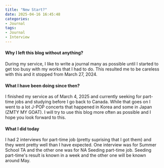 ```yaml
---
title: "New Start?"
date: 2025-04-16 16:45:48
categories:
- Journal
tags:
- Journal
- Interview
---
```


#### Why I left this blog without anything?
During my service, I like to write a journal many as possible until I started to get too busy with my works that I had to do. This resulted me to be careless with this and it stopped from March 27, 2024. 

#### What I have been doing since then?
I finished my service as of March 4, 2025 and currently seeking for part-time jobs and studying before I go back to Canada. While that goes on I went to a lot J-POP concerts that happened in Korea and some in Japan (ZMTY MY GOAT). I will try to use this blog more often as possible and I hope you look forward to this.

#### What I did today
I had 2 interviews for part-time job (pretty suprising that I got them) and they went pretty well than I have expected. One interview was for Summer School TA and the other one was for NA Seeding part-time job. Seeding part-time's result is known in a week and the other one will be known around May. 
